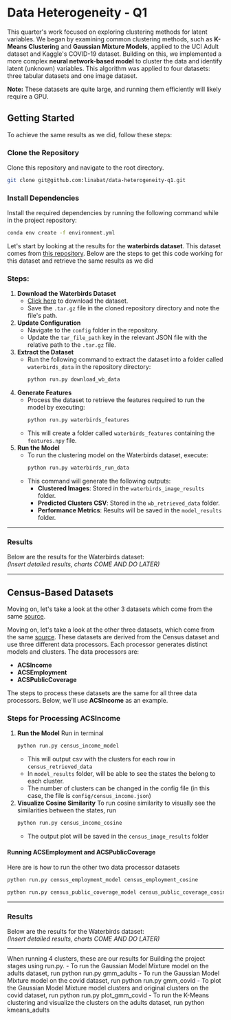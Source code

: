 # Data Heterogeneity - Q1

This quarter's work focused on exploring clustering methods for latent variables. We began by examining common clustering methods, such as **K-Means Clustering** and **Gaussian Mixture Models**, applied to the UCI Adult dataset and Kaggle's COVID-19 dataset. Building on this, we implemented a more complex **neural network-based model** to cluster the data and identify latent (unknown) variables. This algorithm was applied to four datasets: three tabular datasets and one image dataset.

**Note:** These datasets are quite large, and running them efficiently will likely require a GPU.

## Getting Started

To achieve the same results as we did, follow these steps:

### Clone the Repository

Clone this repository and navigate to the root directory.
```bash
git clone git@github.com:linabat/data-heterogeneity-q1.git
```

### Install Dependencies

Install the required dependencies by running the following command while in the project repository:

```bash
conda env create -f environment.yml
```


Let's start by looking at the results for the **waterbirds dataset**. This dataset comes from [this repository](https://github.com/kohpangwei/group_DRO). Below are the steps to get this code working for this dataset and retrieve the same results as we did
### Steps:
1. **Download the Waterbirds Dataset**  
   - [Click here](https://nlp.stanford.edu/data/dro/waterbird_complete95_forest2water2.tar.gz) to download the dataset.
   - Save the `.tar.gz` file in the cloned repository directory and note the file's path.
2. **Update Configuration**  
   - Navigate to the `config` folder in the repository.
   - Update the `tar_file_path` key in the relevant JSON file with the relative path to the `.tar.gz` file.
3. **Extract the Dataset**  
   - Run the following command to extract the dataset into a folder called `waterbirds_data` in the repository directory:
     ```bash
     python run.py download_wb_data
     ```
4. **Generate Features**  
   - Process the dataset to retrieve the features required to run the model by executing:
     ```bash
     python run.py waterbirds_features
     ```
   - This will create a folder called `waterbirds_features` containing the `features.npy` file.
5. **Run the Model**  
   - To run the clustering model on the Waterbirds dataset, execute:
     ```bash
     python run.py waterbirds_run_data
     ```
   - This command will generate the following outputs:
     - **Clustered Images**: Stored in the `waterbirds_image_results` folder.
     - **Predicted Clusters CSV**: Stored in the `wb_retrieved_data` folder.
     - **Performance Metrics**: Results will be saved in the `model_results` folder.

---

### Results

Below are the results for the Waterbirds dataset:  
*(Insert detailed results, charts COME AND DO LATER)*

---
## Census-Based Datasets

Moving on, let's take a look at the other 3 datasets which come from the same [source](https://github.com/socialfoundations/folktables). 

Moving on, let's take a look at the other three datasets, which come from the same [source](https://github.com/socialfoundations/folktables). These datasets are derived from the Census dataset and use three different data processors. Each processor generates distinct models and clusters. The data processors are: 

- **ACSIncome**
- **ACSEmployment**
- **ACSPublicCoverage**

The steps to process these datasets are the same for all three data processors. Below, we'll use **ACSIncome** as an example.

### Steps for Processing ACSIncome

1. **Run the Model** 
   Run in terminal
   ```bash
   python run.py census_income_model
   ```
    - This will output csv with the clusters for each row in `census_retrieved_data`
    - In `model_results` folder, will be able to see the states the belong to each cluster.
    - The number of clusters can be changed in the config file (in this case, the file is `config/census_income.json`)
3. **Visualize Cosine Similarity**
   To run cosine similarity to visually see the similarities between the states, run
   ```bash
   python run.py census_income_cosine
   ```
    - The output plot will be saved in the `census_image_results` folder

#### Running ACSEmployment and ACSPublicCoverage
Here are is how to run the other two data processor datasets 
```bash
python run.py census_employment_model census_employment_cosine
```

``` bash
python run.py census_public_coverage_model census_public_coverage_cosine
```
---

### Results

Below are the results for the Waterbirds dataset:  
*(Insert detailed results, charts COME AND DO LATER)*

---
When running 4 clusters, these are our results for
Building the project stages using run.py.
    - To run the Gaussian Model Mixture model on the adults dataset, run python run.py gmm_adults
     - To run the Gaussian Model Mixture model on the covid dataset, run python run.py gmm_covid
     - To plot the Gaussian Model Mixture model clusters and original clusters on the covid dataset, run python run.py plot_gmm_covid
     - To run the K-Means clustering and visualize the clusters on the adults dataset, run python kmeans_adults